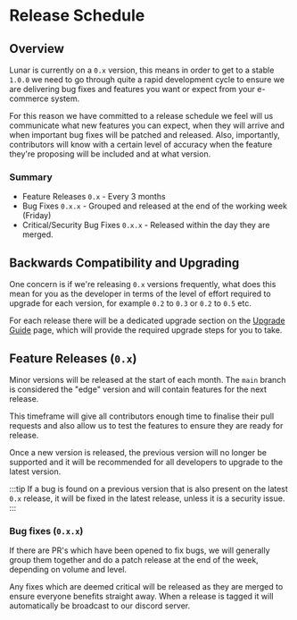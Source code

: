 # Release Schedule

## Overview

Lunar is currently on a `0.x` version, this means in order to get to a stable `1.0.0` we need to go through quite a rapid development cycle to ensure we are delivering bug fixes and features you want or expect from your e-commerce system.

For this reason we have committed to a release schedule we feel will us communicate what new features you can expect, when they will arrive and when important bug fixes will be patched and released. Also, importantly, contributors will know with a certain level of accuracy when the feature they're proposing will be included and at what version.

### Summary

- Feature Releases `0.x` - Every 3 months
- Bug Fixes `0.x.x` - Grouped and released at the end of the working week (Friday)
- Critical/Security Bug Fixes `0.x.x` - Released within the day they are merged.

## Backwards Compatibility and Upgrading

One concern is if we're releasing `0.x` versions frequently, what does this mean for you as the developer in terms of the level of effort required to upgrade for each version, for example `0.2` to `0.3` or `0.2` to `0.5` etc.

For each release there will be a dedicated upgrade section on the [Upgrade Guide](/core/upgrading) page, which will provide the required upgrade steps for you to take.

## Feature Releases (`0.x`)

Minor versions will be released at the start of each month. The `main` branch is considered the "edge" version and will contain features for the next release.

This timeframe will give all contributors enough time to finalise their pull requests and also allow us to test the features to ensure they are ready for release.

Once a new version is released, the previous version will no longer be supported and it will be recommended for all developers to upgrade to the latest version.

:::tip 
If a bug is found on a previous version that is also present on the latest `0.x` release, it will be fixed in the latest release, unless it is a security issue.
:::

### Bug fixes (`0.x.x`)

If there are PR's which have been opened to fix bugs, we will generally group them together and do a patch release at the end of the week, depending on volume and level.

Any fixes which are deemed critical will be released as they are merged to ensure everyone benefits straight away. When a release is tagged it will automatically be broadcast to our discord server.

